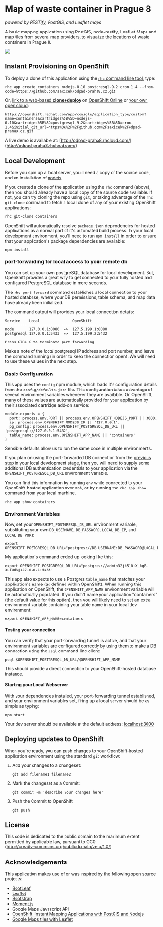 # Map of waste container in Prague 8
*powered by RESTify, PostGIS, and Leaflet maps*

A basic mapping application using PostGIS, node-restify, LeafLet Maps and map tiles from several map providers, to visualize the locations of waste containers in Prague 8.

<a href='http://odpad-praha8.rhcloud.com/'><img src='http://odpad-praha8.rhcloud.com/img/odpad.png'/></a>

## Instant Provisioning on OpenShift
To deploy a clone of this application using the [`rhc` command line tool](http://rubygems.org/gems/rhc), type:

    rhc app create containers nodejs-0.10 postgresql-9.2 cron-1.4 --from-code=https://github.com/saxicek/odpad-praha8.cz.git
    
Or, [link to a web-based **clone+deploy**](https://openshift.redhat.com/app/console/application_type/custom?name=containers&cartridges%5B%5D=nodejs-0.10&cartridges%5B%5D=postgresql-9.2&cartridges%5B%5D=cron-1.4&initial_git_url=https%3A%2F%2Fgithub.com%2Fsaxicek%2Fodpad-praha8.cz.git) on [OpenShift Online](http://OpenShift.com) or [your own open cloud](http://openshift.github.io):

    https://openshift.redhat.com/app/console/application_type/custom?name=containers&cartridges%5B%5D=nodejs-0.10&cartridges%5B%5D=postgresql-9.2&cartridges%5B%5D=cron-1.4&initial_git_url=https%3A%2F%2Fgithub.com%2Fsaxicek%2Fodpad-praha8.cz.git

A live demo is available at: [http://odpad-praha8.rhcloud.com/](http://odpad-praha8.rhcloud.com/)

## Local Development
Before you spin up a local server, you'll need a copy of the source code, and an installation of [nodejs](http://nodejs.org/).

If you created a clone of the application using the `rhc` command (above), then you should already have a local copy of the source code available.  If not, you can try cloning the repo using `git`, or taking advantage of the `rhc git-clone` command to fetch a local clone of any of your existing OpenShift applications:

    rhc git-clone containers

OpenShift will automatically resolve `package.json` dependencies for hosted applications as a normal part of it's automated build process.  In your local development environment, you'll need to run `npm install` in order to ensure that your application's package dependencies are available:

    npm install

### port-forwarding for local access to your remote db
You can set up your own postgreSQL database for local development.  But, OpenShift provides a great way to get connected to your fully hosted and configured PostgreSQL database in mere seconds.  

The `rhc port-forward` command establishes a local connection to your hosted database, where your DB permissions, table schema, and map data have already been initialized.  

The command output will provides your local connection details:

    Service    Local               OpenShift
    ---------- -------------- ---- ----------------
    node       127.0.0.1:8080  =>  127.5.199.1:8080
    postgresql 127.0.0.1:5433  =>  127.5.199.2:5432

    Press CTRL-C to terminate port forwarding

Make a note of the *local* postgresql IP address and port number, and leave the command running (in order to keep the connection open).  We will need to use these values in the next step.

### Basic Configuration
This app uses the `config` npm module, which loads it's configuration details from the `config/defaults.json` file.  This configuration takes advantage of several environment variables whenever they are available.  On OpenShift, many of these values are automatically provided for your application by their associated cartridge add-on service:

    module.exports = {
      port: process.env.PORT || process.env.OPENSHIFT_NODEJS_PORT || 3000,
      ip: process.env.OPENSHIFT_NODEJS_IP || '127.0.0.1',
      pg_config: process.env.OPENSHIFT_POSTGRESQL_DB_URL || 'postgresql://127.0.0.1:5432',
      table_name: process.env.OPENSHIFT_APP_NAME || 'containers'
    }

Sensible defaults allow us to run the same code in multiple environments. 

If you plan on using the port-forwarded DB connection from the [previous step](#local-db-access) in your local development stage, then you will need to supply some additional DB authentication credentials to your application via the `OPENSHIFT_POSTGRESQL_DB_URL` environment variable. 

You can find this information by running `env` while connected to your OpenShift-hosted application over ssh, or by running the `rhc app show` command from your local machine.

    rhc app show containers

### Environment Variables
Now, set your `OPENSHIFT_POSTGRESQL_DB_URL` environment variable, substituting your own `DB_USERNAME`, `DB_PASSWORD`, `LOCAL_DB_IP`, and `LOCAL_DB_PORT`:

    export OPENSHIFT_POSTGRESQL_DB_URL="postgres://DB_USERNAME:DB_PASSWORD@LOCAL_DB_IP:LOCAL_DB_PORT"

My application's command ended up looking like this:

    export OPENSHIFT_POSTGRESQL_DB_URL="postgres://admin32jk510:X_kgB-3LfUd3@127.0.0.1:5433"

This app also expects to use a Postgres `table_name` that matches your application's name (as defined within OpenShift).  When running this application on OpenShift, the `OPENSHIFT_APP_NAME` environment variable will be automatically populated.  If you didn't name your application "containers" (the default value for this option), then you will likely need to set an extra environment variable containing your table name in your local dev environment:

    export OPENSHIFT_APP_NAME=containers

#### Testing your connection
You can verify that your port-forwarding tunnel is active, and that your environment variables are configured correctly by using them to make a DB connection using the `psql` command-line client:

    psql $OPENSHIFT_POSTGRESQL_DB_URL/$OPENSHIFT_APP_NAME

This should provide a direct connection to your OpenShift-hosted database instance.

#### Starting your Local Webserver
With your dependencies installed, your port-forwarding tunnel established, and your environment variables set, firing up a local server should be as simple as typing:

    npm start

Your dev server should be available at the default address: [localhost:3000](http://localhost:3000)

## Deploying updates to OpenShift
When you're ready, you can push changes to your OpenShift-hosted application environment using the standard `git` workflow:

1. Add your changes to a changeset:

    `git add filename1 filename2`

2. Mark the changeset as a Commit:

    `git commit -m 'describe your changes here'`

3. Push the Commit to OpenShift

    `git push`

## License
This code is dedicated to the public domain to the maximum extent permitted by applicable law, pursuant to CC0 (http://creativecommons.org/publicdomain/zero/1.0/)

## Acknowledgements

This application makes use of or was inspired by the following open source projects:

 - [BootLeaf](https://github.com/bmcbride/bootleaf)
 - [Leaflet](http://leafletjs.com/)
 - [Bootstrap](http://getbootstrap.com/)
 - [Moment.js](http://momentjs.com/)
 - [Google Maps Javascript API](https://developers.google.com/maps/documentation/javascript/)
 - [OpenShift: Instant Mapping Applications with PostGIS and Nodejs](https://www.openshift.com/blogs/instant-mapping-applications-with-postgis-and-nodejs)
 - [Google Maps tiles with Leaflet](http://matchingnotes.com/using-google-map-tiles-with-leaflet)